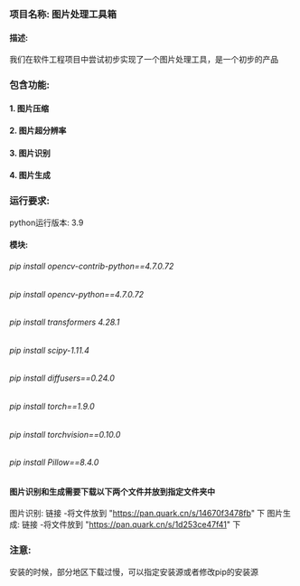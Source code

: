 ### 项目名称: 图片处理工具箱
#### 描述:
我们在软件工程项目中尝试初步实现了一个图片处理工具，是一个初步的产品


### 包含功能:
#### 1. 图片压缩

#### 2. 图片超分辨率

#### 3. 图片识别

#### 4. 图片生成

### 运行要求:
python运行版本: 3.9 
#### 模块:
###### pip install opencv-contrib-python==4.7.0.72
###### pip install opencv-python==4.7.0.72 
###### pip install transformers 4.28.1
###### pip install scipy-1.11.4
###### pip install diffusers==0.24.0
###### pip install torch==1.9.0
###### pip install torchvision==0.10.0
###### pip install Pillow==8.4.0

#### 图片识别和生成需要下载以下两个文件并放到指定文件夹中
图片识别:   链接
-将文件放到 "https://pan.quark.cn/s/14670f3478fb"   下
图片生成:   链接
-将文件放到 "https://pan.quark.cn/s/1d253ce47f41"   下


### 注意:
安装的时候，部分地区下载过慢，可以指定安装源或者修改pip的安装源




